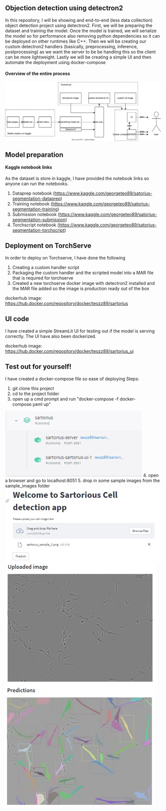 ## Objection detection using detectron2
In this repository, I will be showing and end-to-end (less data collection) object detection project using detectron2. First, we will be preparing the dataset and training the model. Once the model is trained, we will serialize the model so for performance also removing python dependencies so it can be deployed on other runtimes like C++. Then we will be creating our custom detectron2 handlers (basically, preprocessing, inference, postprocessing) as we want the server to be be handling this so the client can be more lightweight. Lastly we will be creating a simple UI and then automate the deployment using docker-compose

#### Overview of the entire process
<img src="/assets/overview.svg">


## Model preparation
#### Kaggle notebook links
As the dataset is store in kaggle, I have provided the notebook links so anyone can run the notebooks. 

1. Dataprep notebook (https://www.kaggle.com/georgeteo89/satorius-segmentation-dataprep) 
2. Training notebook (https://www.kaggle.com/georgeteo89/satorius-segmentation-training)
3. Submission notebook (https://www.kaggle.com/georgeteo89/satorius-segmentation-submission)
4. Torchscript notebook (https://www.kaggle.com/georgeteo89/satorius-segmentation-torchscript)


## Deployment on TorchServe
In order to deploy on Torchserve, I have done the following 
1. Creating a custom handler script 
2. Packaging the custom handler and the scripted model into a MAR file that is required for torchserve
3. Created a new torchserve docker image with detectron2 installed and the MAR file added so the image is production ready out of the box

dockerhub image: https://hub.docker.com/repository/docker/teozz89/sartorius

## UI code
I have created a simple StreamLit UI for testing out if the model is serving correctly. The UI have also been dockerized.

dockerhub image: https://hub.docker.com/repository/docker/teozz89/sartorius_ui


## Test out for yourself!
I have created a docker-compose file so ease of deploying
Steps:
1. git clone this project
2. cd to the project folder 
3. open up a cmd prompt and run "docker-compose -f docker-compose.yaml up"
<img src="/assets/docker_desktop.JPG">
4. open a browser and go to localhost:8051
5. drop in some sample images from the sample_images folder


<img src="/assets/drag_drop.JPG">

<img src="/assets/uploaded_image.JPG">

<img src="/assets/predictions.JPG">
